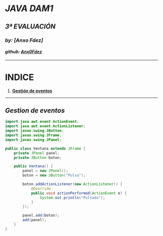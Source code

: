 # ***JAVA DAM1***
## *3ª EVALUACIÓN*
### *by: [Anxo Fdez]*
#### *github: [Anx0Fdez](https://github.com/Anx0Fdez)*

---

# **INDICE**
1. [**Gestión de eventos**](#gestión-de-eventos)

---

## *Gestion de eventos*

```java
import java.awt.event.ActionEvent;
import java.awt.event.ActionListener;
import javax.swing.JButton;
import javax.swing.JFrame;
import javax.swing.JPanel;

public class Ventana extends JFrame {
    private JPanel panel;
    private JButton boton;

    public Ventana() {
        panel = new JPanel();
        boton = new JButton("Pulsa");

        boton.addActionListener(new ActionListener() {
            @Override
            public void actionPerformed(ActionEvent e) {
                System.out.println("Pulsado");
            }
        });

        panel.add(boton);
        add(panel);
    }
}
```
